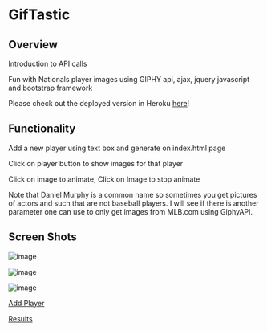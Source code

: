 # GifTastic

## Overview

Introduction to API calls

Fun with Nationals player images using GIPHY api, ajax, jquery javascript and bootstrap framework

Please check out the deployed version in Heroku [here](https://natsgiftastic.herokuapp.com/)!

## Functionality

Add a new player using text box and generate on index.html page

Click on player button to show images for that player

Click on image to animate, Click on Image to stop animate

Note that Daniel Murphy is a common name so sometimes you get pictures of actors and such that are not baseball players. I will see if there is another parameter one can use to only get images from MLB.com using GiphyAPI.

## Screen Shots

![image](https://user-images.githubusercontent.com/26799439/35939602-9aff67ac-0c1a-11e8-92fc-29b4deba4642.png)

![image](https://user-images.githubusercontent.com/26799439/35939612-a61776de-0c1a-11e8-83f9-a93a64005ec1.png)

![image](https://user-images.githubusercontent.com/26799439/35939629-b3fabdce-0c1a-11e8-8d2d-e48de417ff7d.png)

[Add Player](https://user-images.githubusercontent.com/26799439/35939653-c4b1669a-0c1a-11e8-91cc-5b4699407058.png)

[Results](https://user-images.githubusercontent.com/26799439/35939677-de4e3146-0c1a-11e8-95c1-b1a82661b331.png)


